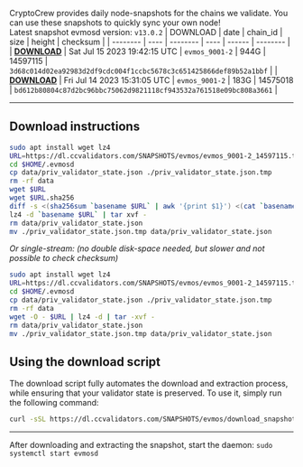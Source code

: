 CryptoCrew provides daily node-snapshots for the chains we validate. You can use these snapshots to quickly sync your own node!  
Latest snapshot evmosd version: `v13.0.2`
| DOWNLOAD | date | chain_id | size | height | checksum |
| -------- | ---- | -------- | ---- | ------ | -------- |
| **[DOWNLOAD](https://dl.ccvalidators.com/SNAPSHOTS/$CHAIN_NAME/evmos_9001-2_14597115.tar.lz4)** | Sat Jul 15 2023 19:42:15 UTC | `evmos_9001-2` | 944G | 14597115 | `3d68c014d02ea92983d2df9cdc004f1ccbc5678c3c651425866def89b52a1bbf` |
| **[DOWNLOAD](https://dl.ccvalidators.com/SNAPSHOTS/$CHAIN_NAME/evmos_9001-2_14575018.tar.lz4)** | Fri Jul 14 2023 15:31:05 UTC | `evmos_9001-2` | 183G | 14575018 | `bd612b80804c87d2bc96bbc75062d9821118cf943532a761518e09bc808a3661` |
 
---
## Download instructions
 
```sh
sudo apt install wget lz4
URL=https://dl.ccvalidators.com/SNAPSHOTS/evmos/evmos_9001-2_14597115.tar.lz4
cd $HOME/.evmosd
cp data/priv_validator_state.json ./priv_validator_state.json.tmp
rm -rf data
wget $URL
wget $URL.sha256
diff -s <(sha256sum `basename $URL` | awk '{print $1}') <(cat `basename $URL`.sha256)
lz4 -d `basename $URL` | tar xvf -
rm data/priv_validator_state.json
mv ./priv_validator_state.json.tmp data/priv_validator_state.json
```
*Or single-stream: (no double disk-space needed, but slower and not possible to check checksum)*
```sh
sudo apt install wget lz4
URL=https://dl.ccvalidators.com/SNAPSHOTS/evmos/evmos_9001-2_14597115.tar.lz4
cd $HOME/.evmosd
cp data/priv_validator_state.json ./priv_validator_state.json.tmp
rm -rf data
wget -O - $URL | lz4 -d | tar -xvf -
rm data/priv_validator_state.json
mv ./priv_validator_state.json.tmp data/priv_validator_state.json
```
## Using the download script
 
The download script fully automates the download and extraction process, while ensuring that your validator state is preserved. To use it, simply run the following command:
 
```sh
curl -sSL https://dl.ccvalidators.com/SNAPSHOTS/evmos/download_snapshot.sh | bash
```
---
After downloading and extracting the snapshot, start the daemon: `sudo systemctl start evmosd`
